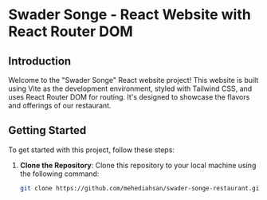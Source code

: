 # Swader Songe - React Website with React Router DOM

## Introduction

Welcome to the "Swader Songe" React website project! This website is built using Vite as the development environment, styled with Tailwind CSS, and uses React Router DOM for routing. It's designed to showcase the flavors and offerings of our restaurant.

## Getting Started

To get started with this project, follow these steps:

1. **Clone the Repository**: Clone this repository to your local machine using the following command:

   ```bash
   git clone https://github.com/mehediahsan/swader-songe-restaurant.git